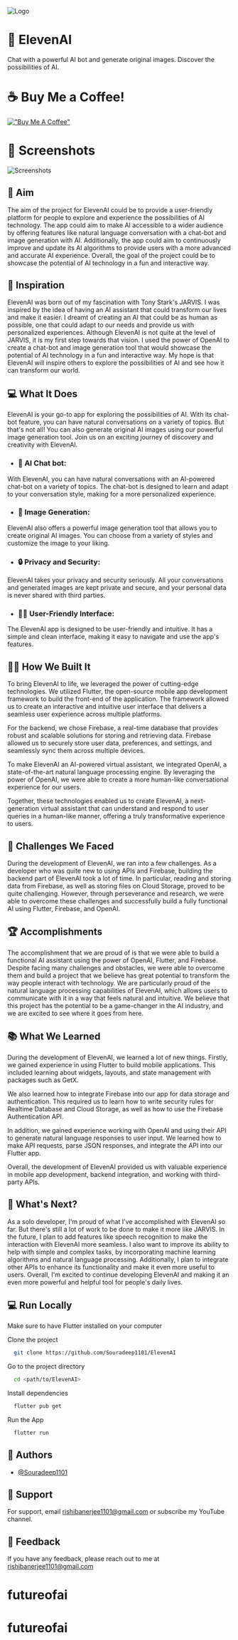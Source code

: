 
![Logo](https://user-images.githubusercontent.com/77822729/232065384-4e7471a6-3d9e-4587-bbee-7546edb32494.png)
# 🤖 ElevenAI

Chat with a powerful AI bot and generate original images. Discover the possibilities of AI.

# ☕️ Buy Me a Coffee!

[!["Buy Me A Coffee"](https://www.buymeacoffee.com/assets/img/custom_images/orange_img.png)](https://www.buymeacoffee.com/souradeep1101)
# 📸 Screenshots
![Screenshots](https://user-images.githubusercontent.com/77822729/232057635-cf9443df-5c32-4bde-966f-73539543befa.png)

## 🎯 Aim
The aim of the project for ElevenAI could be to provide a user-friendly platform for people to explore and experience the possibilities of AI technology. The app could aim to make AI accessible to a wider audience by offering features like natural language conversation with a chat-bot and image generation with AI. Additionally, the app could aim to continuously improve and update its AI algorithms to provide users with a more advanced and accurate AI experience. Overall, the goal of the project could be to showcase the potential of AI technology in a fun and interactive way.
## 🚀 Inspiration

ElevenAI was born out of my fascination with Tony Stark's JARVIS. I was inspired by the idea of having an AI assistant that could transform our lives and make it easier. I dreamt of creating an AI that could be as human as possible, one that could adapt to our needs and provide us with personalized experiences. Although ElevenAI is not quite at the level of JARVIS, it is my first step towards that vision. I used the power of OpenAI to create a chat-bot and image generation tool that would showcase the potential of AI technology in a fun and interactive way. My hope is that ElevenAI will inspire others to explore the possibilities of AI and see how it can transform our world.
## 💻 What It Does

ElevenAI is your go-to app for exploring the possibilities of AI. With its chat-bot feature, you can have natural conversations on a variety of topics. But that's not all! You can also generate original AI images using our powerful image generation tool. Join us on an exciting journey of discovery and creativity with ElevenAI.

- ### 🤖 AI Chat bot:
With ElevenAI, you can have natural conversations with an AI-powered chat-bot on a variety of topics. The chat-bot is designed to learn and adapt to your conversation style, making for a more personalized experience.

- ### 🎨 Image Generation:
ElevenAI also offers a powerful image generation tool that allows you to create original AI images. You can choose from a variety of styles and customize the image to your liking.

- ### 🔒 Privacy and Security:
ElevenAI takes your privacy and security seriously. All your conversations and generated images are kept private and secure, and your personal data is never shared with third parties.

- ### 👨‍💻 User-Friendly Interface:
The ElevenAI app is designed to be user-friendly and intuitive. It has a simple and clean interface, making it easy to navigate and use the app's features.


## 👷‍♂️ How We Built It

To bring ElevenAI to life, we leveraged the power of cutting-edge technologies. We utilized Flutter, the open-source mobile app development framework to build the front-end of the application. The framework allowed us to create an interactive and intuitive user interface that delivers a seamless user experience across multiple platforms.

For the backend, we chose Firebase, a real-time database that provides robust and scalable solutions for storing and retrieving data. Firebase allowed us to securely store user data, preferences, and settings, and seamlessly sync them across multiple devices.

To make ElevenAI an AI-powered virtual assistant, we integrated OpenAI, a state-of-the-art natural language processing engine. By leveraging the power of OpenAI, we were able to create a more human-like conversational experience for our users.

Together, these technologies enabled us to create ElevenAI, a next-generation virtual assistant that can understand and respond to user queries in a human-like manner, offering a truly transformative experience to users.
## 🤔 Challenges We Faced

During the development of ElevenAI, we ran into a few challenges. As a developer who was quite new to using APIs and Firebase, building the backend part of ElevenAI took a lot of time. In particular, reading and storing data from Firebase, as well as storing files on Cloud Storage, proved to be quite challenging. However, through perseverance and research, we were able to overcome these challenges and successfully build a fully functional AI using Flutter, Firebase, and OpenAI.
## 🏆 Accomplishments

The accomplishment that we are proud of is that we were able to build a functional AI assistant using the power of OpenAI, Flutter, and Firebase. Despite facing many challenges and obstacles, we were able to overcome them and build a project that we believe has great potential to transform the way people interact with technology. We are particularly proud of the natural language processing capabilities of ElevenAI, which allows users to communicate with it in a way that feels natural and intuitive. We believe that this project has the potential to be a game-changer in the AI industry, and we are excited to see where it goes from here.
## 📚 What We Learned

During the development of ElevenAI, we learned a lot of new things. Firstly, we gained experience in using Flutter to build mobile applications. This included learning about widgets, layouts, and state management with packages such as GetX.

We also learned how to integrate Firebase into our app for data storage and authentication. This required us to learn how to write security rules for Realtime Database and Cloud Storage, as well as how to use the Firebase Authentication API.

In addition, we gained experience working with OpenAI and using their API to generate natural language responses to user input. We learned how to make API requests, parse JSON responses, and integrate the API into our Flutter app.

Overall, the development of ElevenAI provided us with valuable experience in mobile app development, backend integration, and working with third-party APIs.
## 🔮 What's Next?

As a solo developer, I'm proud of what I've accomplished with ElevenAI so far. But there's still a lot of work to be done to make it more like JARVIS. In the future, I plan to add features like speech recognition to make the interaction with ElevenAI more seamless. I also want to improve its ability to help with simple and complex tasks, by incorporating machine learning algorithms and natural language processing. Additionally, I plan to integrate other APIs to enhance its functionality and make it even more useful to users. Overall, I'm excited to continue developing ElevenAI and making it an even more powerful and helpful tool for people's daily lives.
## 💻 Run Locally
Make sure to have Flutter installed on your computer

Clone the project

```bash
  git clone https://github.com/Souradeep1101/ElevenAI
```

Go to the project directory

```bash
  cd <path/to/ElevenAI>
```

Install dependencies

```bash
  flutter pub get
```

Run the App

```bash
  flutter run
```


## 🧑 Authors

- [@Souradeep1101](https://github.com/Souradeep1101)


## 🤝 Support

For support, email rishibanerjee1101@gmail.com or subscribe my YouTube channel.


## 📝 Feedback

If you have any feedback, please reach out to me at rishibanerjee1101@gmail.com

# futureofai
# futureofai
